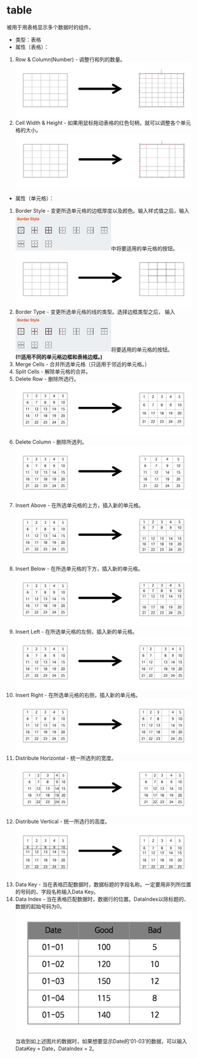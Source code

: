 # table

被用于用表格显示多个数据时的组件。

- 类型：表格
- 属性（表格）：
1. Row & Column(Number) - 调整行和列的数量。
![Table-行和列的数量][table-02]
1. Cell Width & Height - 如果用鼠标拖动表格的红色句柄，就可以调整各个单元格的大小。
![Table-行和列的大小][table-03]

- 属性（单元格）：
1. Border Style - 变更所选单元格的边框厚度以及颜色。输入样式值之后，输入![Table-单元格样式类型][table-04]中将要适用的单元格的按钮。
![Table-单元格样式][table-05]
1. Border Type - 变更所选单元格的线的类型。选择边框类型之后， 输入![Table-单元格样式类型][table-04]将要适用的单元格的按钮。  
__(!!适用不同的单元格边框和表格边框。)__
1. Merge Cells - 合并所选单元格（只适用于邻近的单元格。）
1. Split Cells - 解除单元格的合并。
1. Delete Row - 删除所选行。
![Table-删除单元格的行][table-06]
1. Delete Column - 删除所选列。
![Table-删除单元格的列][table-07]
1. Insert Above - 在所选单元格的上方，插入新的单元格。
![Table-插入单元格上方][table-08]
1. Insert Below - 在所选单元格的下方，插入新的单元格。
![Table-插入单元格下方][table-09]
1. Insert Left - 在所选单元格的左侧，插入新的单元格。
![Table-插入单元格左侧][table-10]
1. Insert Right - 在所选单元格的右侧，插入新的单元格。
![Table-插入单元格右侧][table-11]
1. Distribute Horizontal - 统一所选列的宽度。
![Table-统一单元格宽度][table-12]
1. Distribute Vertical - 统一所选行的高度。
![Table-统一单元格高度][table-13]
1. Data Key - 当在表格匹配数据时，数据标题的字段名称。一定要用非列所位置的号码的、字段名称输入Data Key。
1. Data Index - 当在表格匹配数据时，数据行的位置。DataIndex以除标题的、数据的起始号码为0。  
![Table-数据例题][table-14]  
当收到如上述图片的数据时，如果想要显示Date的‘01-03’的数据，可以输入DataKey = Date，DataIndex = 2。



[table-01]: ../images/table-01.png

[table-02]: ../images/table-02.png

[table-03]: ../images/table-03.png

[table-04]: ../images/table-04.png

[table-05]: ../images/table-05.png

[table-06]: ../images/table-06.png

[table-07]: ../images/table-07.png

[table-08]: ../images/table-08.png

[table-09]: ../images/table-09.png

[table-10]: ../images/table-10.png

[table-11]: ../images/table-11.png

[table-12]: ../images/table-12.png

[table-13]: ../images/table-13.png

[table-14]: ../images/table-14.png